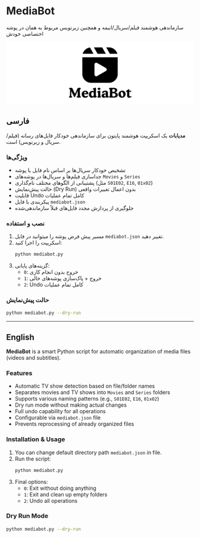 # MediaBot
سازماندهی هوشمند فیلم/سریال/انیمه و همچنین زیرنویس مربوط به همان در پوشه اختصاصی خودش

![MediaBot](MediaBot.png)

## فارسی

**مدیابات** یک اسکریپت هوشمند پایتون برای سازماندهی خودکار فایل‌های رسانه (فیلم/سریال و زیرنویس) است.

### ویژگی‌ها
- تشخیص خودکار سریال‌ها بر اساس نام فایل یا پوشه
- جداسازی فیلم‌ها و سریال‌ها در پوشه‌های `Movies` و `Series`
- پشتیبانی از الگوهای مختلف نام‌گذاری (مثل `S01E02`, `E16`, `01x02`)
- حالت پیش‌نمایش (Dry Run) بدون اعمال تغییرات واقعی
- قابلیت Undo کامل تمام عملیات
- پیکربندی با فایل `mediabot.json`
- جلوگیری از پردازش مجدد فایل‌های قبلاً سازماندهی‌شده

### نصب و استفاده
1. مسیر پیش فرض پوشه را میتوانید در فایل `mediabot.json` تغییر دهید.
2. اسکریپت را اجرا کنید:
   ```bash
   python mediabot.py
   ```
3. گزینه‌های پایانی:
   - `0`: خروج بدون انجام کاری
   - `1`: خروج + پاک‌سازی پوشه‌های خالی
   - `2`: Undo کامل تمام عملیات

### حالت پیش‌نمایش
```bash
python mediabot.py --dry-run
```

---

## English

**MediaBot** is a smart Python script for automatic organization of media files (videos and subtitles).

### Features
- Automatic TV show detection based on file/folder names
- Separates movies and TV shows into `Movies` and `Series` folders
- Supports various naming patterns (e.g., `S01E02`, `E16`, `01x02`)
- Dry run mode without making actual changes
- Full undo capability for all operations
- Configurable via `mediabot.json` file
- Prevents reprocessing of already organized files

### Installation & Usage
1. You can change default directory path `mediabot.json` in file.
2. Run the script:
   ```bash
   python mediabot.py
   ```
3. Final options:
   - `0`: Exit without doing anything
   - `1`: Exit and clean up empty folders
   - `2`: Undo all operations

### Dry Run Mode
```bash
python mediabot.py --dry-run
```

